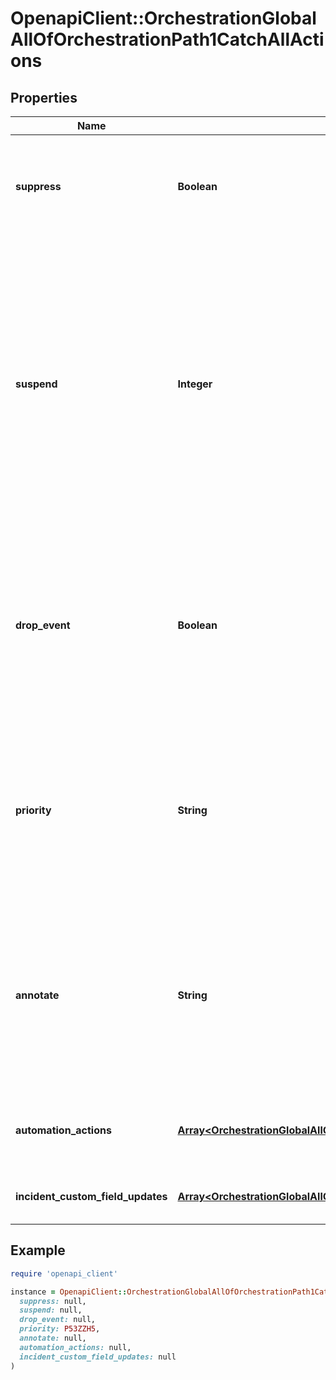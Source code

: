 # OpenapiClient::OrchestrationGlobalAllOfOrchestrationPath1CatchAllActions

## Properties

| Name | Type | Description | Notes |
| ---- | ---- | ----------- | ----- |
| **suppress** | **Boolean** | If true, the resulting alert is suppressed. Suppressed alerts will not trigger an incident. | [optional] |
| **suspend** | **Integer** | The number of seconds to suspend the resulting alert before triggering. This effectively pauses incident notifications. If a resolve event arrives before the alert triggers then PagerDuty won&#39;t create an incident for this the resulting alert. | [optional] |
| **drop_event** | **Boolean** | If true, this event will be dropped. Dropped events will not trigger or resolve an alert or an incident. Dropped events will not be evaluated against router rules. | [optional] |
| **priority** | **String** | The ID of the priority you want to set on resulting incident. You can find the list of priority IDs for your account by calling the priorities endpoint. | [optional] |
| **annotate** | **String** | Add this text as a note on the resulting incident. AIOps users can additionally use the {{event}} variable to include elements of the event payload in the note. | [optional] |
| **automation_actions** | [**Array&lt;OrchestrationGlobalAllOfOrchestrationPath1CatchAllActionsAllOfAutomationActionsInner&gt;**](OrchestrationGlobalAllOfOrchestrationPath1CatchAllActionsAllOfAutomationActionsInner.md) | Create a Webhoook associated with the resulting incident. | [optional] |
| **incident_custom_field_updates** | [**Array&lt;OrchestrationGlobalAllOfOrchestrationPath1CatchAllActionsAllOfIncidentCustomFieldUpdatesInner&gt;**](OrchestrationGlobalAllOfOrchestrationPath1CatchAllActionsAllOfIncidentCustomFieldUpdatesInner.md) | Configure custom field updates for the incident. | [optional] |

## Example

```ruby
require 'openapi_client'

instance = OpenapiClient::OrchestrationGlobalAllOfOrchestrationPath1CatchAllActions.new(
  suppress: null,
  suspend: null,
  drop_event: null,
  priority: P53ZZH5,
  annotate: null,
  automation_actions: null,
  incident_custom_field_updates: null
)
```

